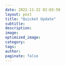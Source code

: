 ```yaml
---
date: 2022-11-22 02:03:59
layout: post
title: "Quicket Update"
subtitle:
description:
image:
optimized_image:
category:
tags:
author:
paginate: false
---
```


